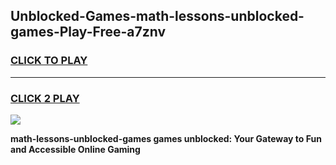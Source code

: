 
## Unblocked-Games-math-lessons-unblocked-games-Play-Free-a7znv
<h3>
<a href="https://premium76.site?title=math-lessons-unblocked-games&ref=23A">CLICK TO PLAY</a></h3>
<hr>

<h3>
<a href="https://premium76.site?title=math-lessons-unblocked-games&ref=23A">CLICK 2 PLAY</a>
  
</h3>

<a href="https://premium76.site?title=math-lessons-unblocked-games&ref=23A"><img src="https://clearcache.store/games.png"></a>


**math-lessons-unblocked-games games unblocked: Your Gateway to Fun and Accessible Online Gaming**
